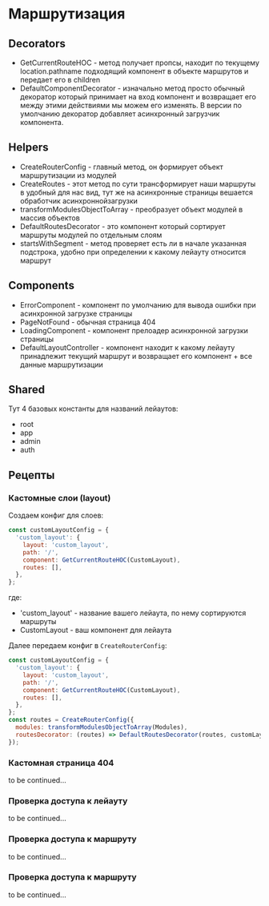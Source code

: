 # Маршрутизация


## Decorators

* GetCurrentRouteHOC - метод получает пропсы, находит по текущему location.pathname 
подходящий компонент в объекте маршрутов и передает его в children
* DefaultComponentDecorator - изначально метод просто обычный декоратор который 
принимает на вход компонент и возвращает его между этими действиями мы можем его изменять. 
В версии по умолчанию декоратор добавляет асинхронный загрузчик компонента.

## Helpers

* CreateRouterConfig - главный метод, он формирует объект маршрутизации из модулей
* CreateRoutes - этот метод по сути трансформирует наши маршруты в удобный для нас вид, тут же на асинхронные 
страницы вешается обработчик асинхроннойзагрузки
* transformModulesObjectToArray - преобразует объект модулей в массив объектов
* DefaultRoutesDecorator - это компонент который сортирует  маршруты модулей по отдельным слоям
* startsWithSegment - метод проверяет есть ли в начале указанная подстрока, 
удобно при определении к какому лейауту относится маршрут

## Components

* ErrorComponent - компонент по умолчанию для вывода ошибки при асинхронной загрузке страницы
* PageNotFound - обычная страница 404
* LoadingComponent - компонент прелоадер асинхронной загрузки страницы
* DefaultLayoutController -  компонент находит к какому лейауту принадлежит 
текущий маршрут и возвращает его компонент + все данные маршрутизации

## Shared

Тут 4 базовых константы для названий лейаутов:

* root
* app
* admin
* auth

## Рецепты 

### Кастомные слои (layout)

Создаем конфиг для слоев:

```js
const customLayoutConfig = {
  'custom_layout': {
    layout: 'custom_layout',
    path: '/',
    component: GetCurrentRouteHOC(CustomLayout),
    routes: [],
  },
};
```

где:

* 'custom_layout' - название вашего лейаута, по нему сортируются маршруты
* CustomLayout - ваш компонент для лейаута

Далее передаем конфиг в `CreateRouterConfig`:

```js
const customLayoutConfig = {
  'custom_layout': {
    layout: 'custom_layout',
    path: '/',
    component: GetCurrentRouteHOC(CustomLayout),
    routes: [],
  },
};
const routes = CreateRouterConfig({
  modules: transformModulesObjectToArray(Modules),
  routesDecorator: (routes) => DefaultRoutesDecorator(routes, customLayoutConfig)
});
```

### Кастомная страница 404

to be continued...

### Проверка доступа к лейауту

to be continued...

### Проверка доступа к маршруту

to be continued...

### Проверка доступа к маршруту

to be continued...
